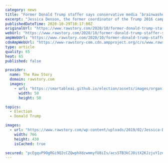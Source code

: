 ```yaml
---
category: news
title: "Former Donald Trump staffer says conservative media ‘brainwashed’ her into hating Democrats"
excerpt: "Jessica Denson, the former coordinator of the Trump 2016 campaign’s Hispanic outreach who starred in a recent ad for Joe Biden, opened up about how she was taken in by the Trump campaign — and why he must be defeated."
publishedDateTime: 2020-10-29T10:17:00Z
originalUrl: "https://www.rawstory.com/2020/10/former-donald-trump-staffer-says-conservative-media-brainwashed-her-into-hating-democrats/"
webUrl: "https://www.rawstory.com/2020/10/former-donald-trump-staffer-says-conservative-media-brainwashed-her-into-hating-democrats/"
ampWebUrl: "https://www.rawstory.com/2020/10/former-donald-trump-staffer-says-conservative-media-brainwashed-her-into-hating-democrats/amp/"
cdnAmpWebUrl: "https://www-rawstory-com.cdn.ampproject.org/c/s/www.rawstory.com/2020/10/former-donald-trump-staffer-says-conservative-media-brainwashed-her-into-hating-democrats/amp/"
type: article
quality: 65
heat: 65
published: false

provider:
  name: The Raw Story
  domain: rawstory.com
  images:
    - url: "https://smartableai.github.io/election/assets/images/organizations/rawstory.com-50x50.jpg"
      width: 50
      height: 50

topics:
  - Election
  - Donald Trump

images:
  - url: "https://www.rawstory.com/wp-content/uploads/2019/02/Jessica-Denson-4-766x430.jpg"
    width: 766
    height: 430
    isCached: true

secured: "pcEgqvP9OgRGi9Q2cCZQwphXdzwmmyfU8iIs/acsSTB3kCJ0itX2KJzjuY1zdoQKoNGsgEMma6wNdzWkvhrbNk3eTHgkBy4GVf2PVWDNhwhg2+214Csew/oPeqLsUBD3iLb9XC7chAQlJ99r9bKpTO8b9PY5x9u2LKX/gWPJ7BCGKjJkGZBBLLRDSSq7+7EktHHcD7Vdrksjye/x+2ajGUzTzn9LoeLwlkJJgWG/f4J7rfJDmoE82AHHhdhG5HpozFVMH196N2vx6DMwapBRdHJW2aj5yN2jXvYL+xvRfCXpLbfm8+ge71gCNcJ2dDe3xlXAeZDfZeRRO487JAuGs4nLC/Tup2V/hgigyXWrlg0=;H48CY7olPG2LldrRCnD8bA=="
---
```


